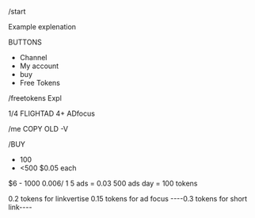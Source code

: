 /start 

Example
explenation

BUTTONS
- Channel
- My account
- buy
- Free Tokens

/freetokens
Expl

1/4 FLIGHTAD
4+ ADfocus


/me
COPY OLD -V

/BUY
- 100 
- <500 $0.05 each


$6 - 1000
0.006/ 1
5 ads = 0.03
500 ads day = 100 tokens

0.2 tokens for linkvertise
0.15 tokens for ad focus
----0.3 tokens for short link----